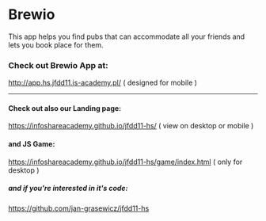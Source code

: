 # Brewio
This app helps you find pubs that can accommodate all your friends and lets you book place for them.

### Check out Brewio App at:
http://app.hs.jfdd11.is-academy.pl/
( designed for mobile )

---
#### Check out also our Landing page:
https://infoshareacademy.github.io/jfdd11-hs/
( view on desktop or mobile )
#### and JS Game:
https://infoshareacademy.github.io/jfdd11-hs/game/index.html 
( only for desktop )
##### and if you're interested in it's code:
https://github.com/jan-grasewicz/jfdd11-hs
